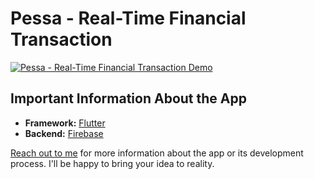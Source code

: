 # Pessa - Real-Time Financial Transaction

[![Pessa - Real-Time Financial Transaction Demo](https://img.youtube.com/vi/e7P2X0ZKMLQ/0.jpg)](https://www.youtube.com/watch?v=e7P2X0ZKMLQ)

## Important Information About the App
- **Framework:** [Flutter](https://flutter.dev/)
- **Backend:** [Firebase](https://firebase.google.com/)    

[Reach out to me](https://kaykobadreza.com/) for more information about the app or its development process. I'll be happy to bring your idea to reality.   

